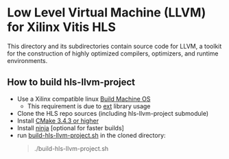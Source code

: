 # Low Level Virtual Machine (LLVM) for Xilinx Vitis HLS

This directory and its subdirectories contain source code for LLVM,
a toolkit for the construction of highly optimized compilers,
optimizers, and runtime environments.

## How to build hls-llvm-project
- Use a Xilinx compatible linux [Build Machine OS](https://docs.xilinx.com/r/en-US/ug1393-vitis-application-acceleration/Installation)
  - This requirement is due to [ext](ext) library usage
- Clone the HLS repo sources (including hls-llvm-project submodule)
- Install [CMake 3.4.3 or higher](https://cmake.org/download/)
- Install [ninja](https://ninja-build.org/) [optional for faster builds]
- run [build-hls-llvm-project.sh](build-hls-llvm-project.sh) in the cloned directory:
  > ./build-hls-llvm-project.sh
